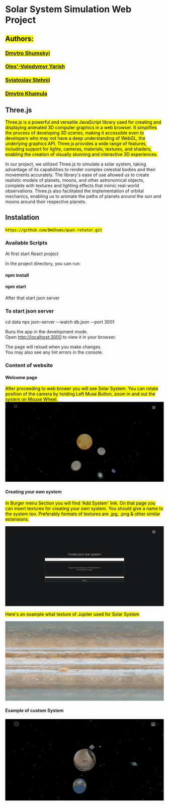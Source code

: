 # Solar System Simulation Web Project

## <mark>Authors:</mark>
### <mark>[Dmytro Shumskyi](https://github.com/DmShums)</mark>
### <mark>[Oles'-Volodymyr Yarish](https://github.com/ParubokMotorniy)</mark>
### <mark>[Sviatoslav Stehnii](https://github.com/sviatkohuet)</mark>
### <mark>[Dmytro Khamula](https://github.com/hamuladm)</mark>

## Three.js
<mark>Three.js is a powerful and versatile JavaScript library used for creating and displaying animated 3D computer graphics in a web browser. It simplifies the process of developing 3D scenes, making it accessible even to developers who may not have a deep understanding of WebGL, the underlying graphics API. Three.js provides a wide range of features, including support for lights, cameras, materials, textures, and shaders, enabling the creation of visually stunning and interactive 3D experiences.

In our project, we utilized Three.js to simulate a solar system, taking advantage of its capabilities to render complex celestial bodies and their movements accurately. The library's ease of use allowed us to create realistic models of planets, moons, and other astronomical objects, complete with textures and lighting effects that mimic real-world observations. Three.js also facilitated the implementation of orbital mechanics, enabling us to animate the paths of planets around the sun and moons around their respective planets.
</mark>


## Instalation

<mark>`https://github.com/DmShums/quat-rotator.git`</mark>

### Available Scripts

At first start React project

In the project directory, you can run:
#### npm install
#### npm start

After that start json server

### To start json server
cd data
npx json-server --watch db.json --port 3001

Runs the app in the development mode.\
Open [http://localhost:3000](http://localhost:3000) to view it in your browser.

The page will reload when you make changes.\
You may also see any lint errors in the console.

### Content of website

#### Welcome page
<mark>After proceeding to web brower you will see Solar System. You can rotate position of the camera by holding Left Muse Button, zoom in and out the system on Mouse Wheel.</mark>
![Welcome Page](src/imgs/ss.jpg)

#### Creating your own system

<mark>In Burger menu Section you will find 'Add System' link. On that page you can insert textures for creating your own system. You should give a name to the system too. Preferably formats of textures are .jpg, .png & other similar extensions. </mark>

![Create your system Page](src/imgs/create_ss.jpg)

<mark>Here's an example what texture of Jupiter used for Solar System</mark>

![Jupiter](src/imgs/jupiter.jpg)

#### Example of custom System

![Custom System](src/imgs/custom_ss.jpg)